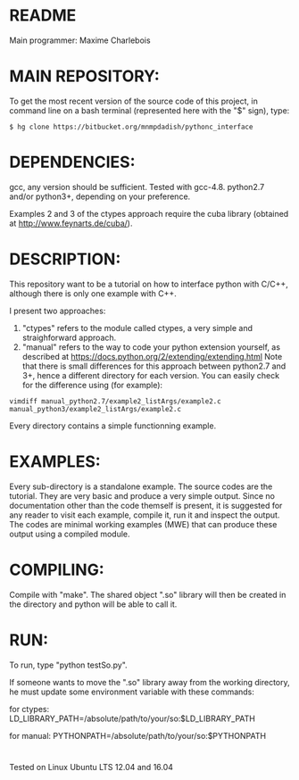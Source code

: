 # README

Main programmer:  Maxime Charlebois


# MAIN REPOSITORY:

To get the most recent version of the source code of this project,
in command line on a bash terminal (represented here with the "$" sign), type:

```
$ hg clone https://bitbucket.org/mnmpdadish/pythonc_interface
```

# DEPENDENCIES:

gcc, any version should be sufficient. Tested with gcc-4.8.
python2.7 and/or python3+, depending on your preference.

Examples 2 and 3 of the ctypes approach require the cuba library 
(obtained at http://www.feynarts.de/cuba/).


# DESCRIPTION:

This repository want to be a tutorial on how to interface 
python with C/C++, although there is only one example with C++.

I present two approaches:
1. "ctypes" refers to the module called ctypes, 
   a very simple and straighforward approach.
2. "manual" refers to the way to code your python extension yourself,
   as described at https://docs.python.org/2/extending/extending.html
   Note that there is small differences for this approach between 
   python2.7 and 3+, hence a different directory for each version.
   You can easily check for the difference using (for example):
```
vimdiff manual_python2.7/example2_listArgs/example2.c manual_python3/example2_listArgs/example2.c
```

Every directory contains a simple functionning example.

# EXAMPLES: 

Every sub-directory is a standalone example. The source codes are
the tutorial. They are very basic and produce a very simple output.
Since no documentation other than the code themself is present,
it is suggested for any reader to visit each example, compile
it, run it and inspect the output. The codes are minimal 
working examples (MWE) that can produce these output using a 
compiled module.

# COMPILING: 

Compile with "make". The shared object ".so" library will then 
be created in the directory and python will be able to call it.

# RUN: 

To run, type "python testSo.py". 

If someone wants to move the ".so" library away from the working
directory, he must update some environment variable with these commands:

for ctypes:
LD_LIBRARY_PATH=/absolute/path/to/your/so:$LD_LIBRARY_PATH

for manual:
PYTHONPATH=/absolute/path/to/your/so:$PYTHONPATH



# #######

Tested on Linux Ubuntu LTS 12.04 and 16.04

